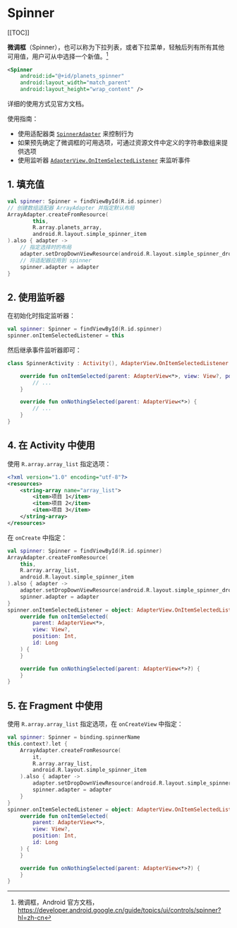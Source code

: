# Spinner

[[TOC]]

**微调框**（Spinner），也可以称为下拉列表，或者下拉菜单，轻触后列有所有其他可用值，用户可从中选择一个新值。[^1]

[^1]: 微调框，Android 官方文档，<https://developer.android.google.cn/guide/topics/ui/controls/spinner?hl=zh-cn>

```xml
<Spinner
    android:id="@+id/planets_spinner"
    android:layout_width="match_parent"
    android:layout_height="wrap_content" />
```

详细的使用方式见官方文档。

使用指南：
- 使用适配器类 [`SpinnerAdapter`](https://developer.android.google.cn/reference/android/widget/SpinnerAdapter?hl=zh-cn) 来控制行为
- 如果预先确定了微调框的可用选项，可通过资源文件中定义的字符串数组来提供选项
- 使用监听器 [`AdapterView.OnItemSelectedListener`](https://developer.android.google.cn/reference/android/widget/AdapterView.OnItemSelectedListener?hl=zh-cn) 来监听事件

## 1. 填充值

```kt
val spinner: Spinner = findViewById(R.id.spinner)
// 创建数组适配器 ArrayAdapter 并指定默认布局
ArrayAdapter.createFromResource(
        this,
        R.array.planets_array,
        android.R.layout.simple_spinner_item
).also { adapter ->
    // 指定选择时的布局
    adapter.setDropDownViewResource(android.R.layout.simple_spinner_dropdown_item)
    // 将适配器应用到 spinner
    spinner.adapter = adapter
}
```

## 2. 使用监听器

在初始化时指定监听器：

```kt
val spinner: Spinner = findViewById(R.id.spinner)
spinner.onItemSelectedListener = this
```

然后继承事件监听器即可：

```kt
class SpinnerActivity : Activity(), AdapterView.OnItemSelectedListener {

    override fun onItemSelected(parent: AdapterView<*>, view: View?, pos: Int, id: Long) {
        // ...
    }

    override fun onNothingSelected(parent: AdapterView<*>) {
        // ...
    }
}
```

## 4. 在 Activity 中使用

使用 `R.array.array_list` 指定选项：

```xml
<?xml version="1.0" encoding="utf-8"?>
<resources>
    <string-array name="array_list">
        <item>项目 1</item>
        <item>项目 2</item>
        <item>项目 3</item>
    </string-array>
</resources>
```

在 `onCreate` 中指定：

```kt
val spinner: Spinner = findViewById(R.id.spinner)
ArrayAdapter.createFromResource(
    this,
    R.array.array_list,
    android.R.layout.simple_spinner_item
).also { adapter ->
    adapter.setDropDownViewResource(android.R.layout.simple_spinner_dropdown_item)
    spinner.adapter = adapter
}
spinner.onItemSelectedListener = object: AdapterView.OnItemSelectedListener {
    override fun onItemSelected(
        parent: AdapterView<*>,
        view: View?,
        position: Int,
        id: Long
    ) {
    }

    override fun onNothingSelected(parent: AdapterView<*>?) {
    }
}
```

## 5. 在 Fragment 中使用

使用 `R.array.array_list` 指定选项，在 `onCreateView` 中指定：

```kt
val spinner: Spinner = binding.spinnerName
this.context?.let {
    ArrayAdapter.createFromResource(
        it,
        R.array.array_list,
        android.R.layout.simple_spinner_item
    ).also { adapter ->
        adapter.setDropDownViewResource(android.R.layout.simple_spinner_dropdown_item)
        spinner.adapter = adapter
    }
}
spinner.onItemSelectedListener = object: AdapterView.OnItemSelectedListener {
    override fun onItemSelected(
        parent: AdapterView<*>,
        view: View?,
        position: Int,
        id: Long
    ) {
    }

    override fun onNothingSelected(parent: AdapterView<*>?) {
    }
}
```
